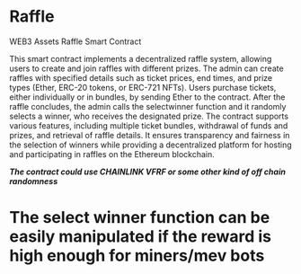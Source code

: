 # Raffle
WEB3 Assets Raffle Smart Contract

This smart contract implements a decentralized raffle system, allowing users to create and join raffles with different prizes. The admin can create raffles with specified details such as ticket prices, end times, and prize types (Ether, ERC-20 tokens, or ERC-721 NFTs). Users purchase tickets, either individually or in bundles, by sending Ether to the contract. After the raffle concludes, the admin calls the selectwinner function and it randomly selects a winner, who receives the designated prize. The contract supports various features, including multiple ticket bundles, withdrawal of funds and prizes, and retrieval of raffle details. It ensures transparency and fairness in the selection of winners while providing a decentralized platform for hosting and participating in raffles on the Ethereum blockchain.

***The contract could use CHAINLINK VFRF or some other kind of off chain randomness***
# The select winner function can be easily manipulated if the reward is high enough for miners/mev bots
